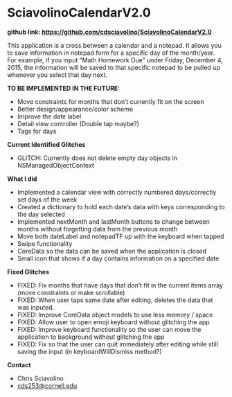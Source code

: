 # SciavolinoCalendarV2.0

**github link: https://github.com/cdsciavolino/SciavolinoCalendarV2.0**

This application is a cross between a calendar and a notepad. It allows you to save information in notepad form for a specific day of the month/year. For example, if you input “Math Homework Due” under Friday, December 4, 2015, the information will be saved to that specific notepad to be pulled up whenever you select that day next.


**TO BE IMPLEMENTED IN THE FUTURE:**
- Move constraints for months that don’t currently fit on the screen
- Better design/appearance/color scheme
- Improve the date label
- Detail view controller (Double tap maybe?)
- Tags for days

**Current Identified Glitches**
- GLITCH: Currently does not delete empty day objects in NSManagedObjectContext

**What I did**
- Implemented a calendar view with correctly numbered days/correctly set days of the week
- Created a dictionary to hold each date’s data with keys corresponding to the day selected
- Implemented nextMonth and lastMonth buttons to change between months without forgetting data from the previous month
- Move both dateLabel and notepadTF up with the keyboard when tapped
- Swipe functionality
- CoreData so the data can be saved when the application is closed 
- Small icon that shows if a day contains information on a specified date

**Fixed Glitches**
- FIXED: Fix months that have days that don’t fit in the current items array (move constraints or make scrollable)
- FIXED: When user taps same date after editing, deletes the data that was inputed. 
- FIXED: Improve CoreData object models to use less memory / space
- FIXED: Allow user to open emoji keyboard without glitching the app
- FIXED: Improve keyboard functionality so the user can move the application to background without glitching the app
- FIXED: Fix so that the user can quit immediately after editing while still saving the input (in keyboardWillDismiss method?)




**Contact**
- Chris Sciavolino
- cds253@cornell.edu